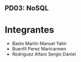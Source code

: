 ## PD03: NoSQL
# Integrantes
- Basto Martin Manuel Yahir
- Buenfil Perez Maricarmen
- Rodríguez Alfaro Sergio Daniel
